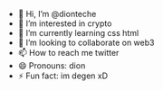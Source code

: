 - 👋 Hi, I’m @dionteche
- 👀 I’m interested in crypto
- 🌱 I’m currently learning css html
- 💞️ I’m looking to collaborate on web3  
- 📫 How to reach me twitter    
- 😄 Pronouns: dion
- ⚡ Fun fact: im degen xD

<!---
dionteche/dionteche is a ✨ special ✨ repository because its `README.md` (this file) appears on your GitHub profile.
You can click the Preview link to take a look at your changes.
--->
